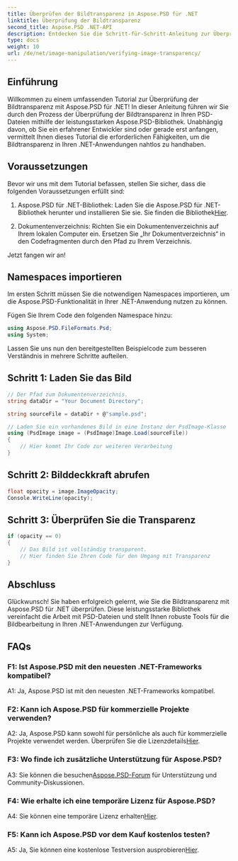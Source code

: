 ```yaml
---
title: Überprüfen der Bildtransparenz in Aspose.PSD für .NET
linktitle: Überprüfung der Bildtransparenz
second_title: Aspose.PSD .NET-API
description: Entdecken Sie die Schritt-für-Schritt-Anleitung zur Überprüfung der Bildtransparenz in Aspose.PSD für .NET.
type: docs
weight: 10
url: /de/net/image-manipulation/verifying-image-transparency/
---
```

## Einführung

Willkommen zu einem umfassenden Tutorial zur Überprüfung der Bildtransparenz mit Aspose.PSD für .NET! In dieser Anleitung führen wir Sie durch den Prozess der Überprüfung der Bildtransparenz in Ihren PSD-Dateien mithilfe der leistungsstarken Aspose.PSD-Bibliothek. Unabhängig davon, ob Sie ein erfahrener Entwickler sind oder gerade erst anfangen, vermittelt Ihnen dieses Tutorial die erforderlichen Fähigkeiten, um die Bildtransparenz in Ihren .NET-Anwendungen nahtlos zu handhaben.

## Voraussetzungen

Bevor wir uns mit dem Tutorial befassen, stellen Sie sicher, dass die folgenden Voraussetzungen erfüllt sind:

1.  Aspose.PSD für .NET-Bibliothek: Laden Sie die Aspose.PSD für .NET-Bibliothek herunter und installieren Sie sie. Sie finden die Bibliothek[Hier](https://releases.aspose.com/psd/net/).

2. Dokumentenverzeichnis: Richten Sie ein Dokumentenverzeichnis auf Ihrem lokalen Computer ein. Ersetzen Sie „Ihr Dokumentverzeichnis“ in den Codefragmenten durch den Pfad zu Ihrem Verzeichnis.

Jetzt fangen wir an!

## Namespaces importieren

Im ersten Schritt müssen Sie die notwendigen Namespaces importieren, um die Aspose.PSD-Funktionalität in Ihrer .NET-Anwendung nutzen zu können.

Fügen Sie Ihrem Code den folgenden Namespace hinzu:

```csharp
using Aspose.PSD.FileFormats.Psd;
using System;
```

Lassen Sie uns nun den bereitgestellten Beispielcode zum besseren Verständnis in mehrere Schritte aufteilen.

## Schritt 1: Laden Sie das Bild

```csharp
// Der Pfad zum Dokumentenverzeichnis.
string dataDir = "Your Document Directory";

string sourceFile = dataDir + @"sample.psd";

// Laden Sie ein vorhandenes Bild in eine Instanz der PsdImage-Klasse
using (PsdImage image = (PsdImage)Image.Load(sourceFile))
{
    // Hier kommt Ihr Code zur weiteren Verarbeitung
}
```

## Schritt 2: Bilddeckkraft abrufen

```csharp
float opacity = image.ImageOpacity;
Console.WriteLine(opacity);
```

## Schritt 3: Überprüfen Sie die Transparenz

```csharp
if (opacity == 0)
{
    // Das Bild ist vollständig transparent.
    // Hier finden Sie Ihren Code für den Umgang mit Transparenz
}
```

## Abschluss

Glückwunsch! Sie haben erfolgreich gelernt, wie Sie die Bildtransparenz mit Aspose.PSD für .NET überprüfen. Diese leistungsstarke Bibliothek vereinfacht die Arbeit mit PSD-Dateien und stellt Ihnen robuste Tools für die Bildbearbeitung in Ihren .NET-Anwendungen zur Verfügung.

## FAQs

### F1: Ist Aspose.PSD mit den neuesten .NET-Frameworks kompatibel?

A1: Ja, Aspose.PSD ist mit den neuesten .NET-Frameworks kompatibel.

### F2: Kann ich Aspose.PSD für kommerzielle Projekte verwenden?

 A2: Ja, Aspose.PSD kann sowohl für persönliche als auch für kommerzielle Projekte verwendet werden. Überprüfen Sie die Lizenzdetails[Hier](https://purchase.aspose.com/buy).

### F3: Wo finde ich zusätzliche Unterstützung für Aspose.PSD?

 A3: Sie können die besuchen[Aspose.PSD-Forum](https://forum.aspose.com/c/psd/34) für Unterstützung und Community-Diskussionen.

### F4: Wie erhalte ich eine temporäre Lizenz für Aspose.PSD?

 A4: Sie können eine temporäre Lizenz erhalten[Hier](https://purchase.aspose.com/temporary-license/).

### F5: Kann ich Aspose.PSD vor dem Kauf kostenlos testen?

 A5: Ja, Sie können eine kostenlose Testversion ausprobieren[Hier](https://releases.aspose.com/).